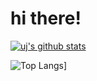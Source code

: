 # hi there!

[![uj's github stats](https://github-readme-stats.vercel.app/api?username=uinelj&show_icons=true&theme=great-gatsby)](https://github.com/anuraghazra/github-readme-stats)

![Top Langs](https://github-readme-stats.vercel.app/api/top-langs/?username=uinelj&theme=great-gatsby)]
<!--
**Uinelj/Uinelj** is a ✨ _special_ ✨ repository because its `README.md` (this file) appears on your GitHub profile.

Here are some ideas to get you started:

- 🔭 I’m currently working on ...
- 🌱 I’m currently learning ...
- 👯 I’m looking to collaborate on ...
- 🤔 I’m looking for help with ...
- 💬 Ask me about ...
- 📫 How to reach me: ...
- 😄 Pronouns: ...
- ⚡ Fun fact: ...
-->
